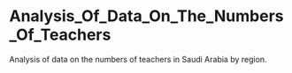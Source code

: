 # Analysis_Of_Data_On_The_Numbers_Of_Teachers
Analysis of data on the numbers of teachers in Saudi Arabia by region.
